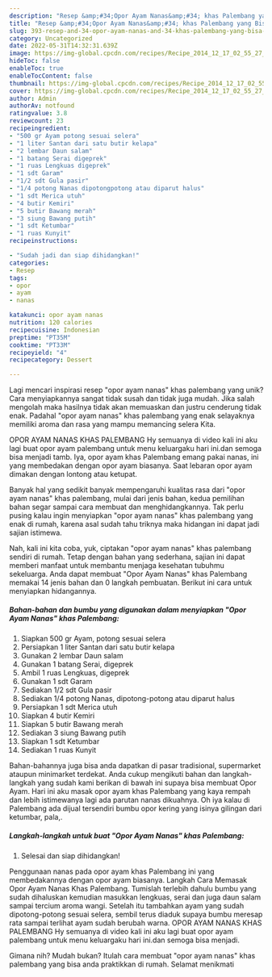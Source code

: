 ```yaml
---
description: "Resep &amp;#34;Opor Ayam Nanas&amp;#34; khas Palembang yang Bisa Manjain Lidah"
title: "Resep &amp;#34;Opor Ayam Nanas&amp;#34; khas Palembang yang Bisa Manjain Lidah"
slug: 393-resep-and-34-opor-ayam-nanas-and-34-khas-palembang-yang-bisa-manjain-lidah
category: Uncategorized
date: 2022-05-31T14:32:31.639Z
image: https://img-global.cpcdn.com/recipes/Recipe_2014_12_17_02_55_27_714_34d596d9cbf8f06dccdf/680x482cq70/opor-ayam-nanas-khas-palembang-foto-resep-utama.jpg
hideToc: false
enableToc: true
enableTocContent: false
thumbnail: https://img-global.cpcdn.com/recipes/Recipe_2014_12_17_02_55_27_714_34d596d9cbf8f06dccdf/680x482cq70/opor-ayam-nanas-khas-palembang-foto-resep-utama.jpg
cover: https://img-global.cpcdn.com/recipes/Recipe_2014_12_17_02_55_27_714_34d596d9cbf8f06dccdf/680x482cq70/opor-ayam-nanas-khas-palembang-foto-resep-utama.jpg
author: Admin
authorAv: notfound
ratingvalue: 3.8
reviewcount: 23
recipeingredient:
- "500 gr Ayam potong sesuai selera"
- "1 liter Santan dari satu butir kelapa"
- "2 lembar Daun salam"
- "1 batang Serai digeprek"
- "1 ruas Lengkuas digeprek"
- "1 sdt Garam"
- "1/2 sdt Gula pasir"
- "1/4 potong Nanas dipotongpotong atau diparut halus"
- "1 sdt Merica utuh"
- "4 butir Kemiri"
- "5 butir Bawang merah"
- "3 siung Bawang putih"
- "1 sdt Ketumbar"
- "1 ruas Kunyit"
recipeinstructions:

- "Sudah jadi dan siap dihidangkan!"
categories:
- Resep
tags:
- opor
- ayam
- nanas

katakunci: opor ayam nanas 
nutrition: 120 calories
recipecuisine: Indonesian
preptime: "PT35M"
cooktime: "PT33M"
recipeyield: "4"
recipecategory: Dessert

---
```





Lagi mencari inspirasi resep &#34;opor ayam nanas&#34; khas palembang yang unik? Cara menyiapkannya sangat tidak susah dan tidak juga mudah. Jika salah mengolah maka hasilnya tidak akan memuaskan dan justru cenderung tidak enak. Padahal &#34;opor ayam nanas&#34; khas palembang yang enak selayaknya memiliki aroma dan rasa yang mampu memancing selera Kita.





OPOR AYAM NANAS KHAS PALEMBANG Hy semuanya di video kali ini aku lagi buat opor ayam palembang untuk menu keluargaku hari ini.dan semoga bisa menjadi tamb. Iya, opor ayam khas Palembang emang pakai nanas, ini yang membedakan dengan opor ayam biasanya. Saat lebaran opor ayam dimakan dengan lontong atau ketupat.

Banyak hal yang sedikit banyak mempengaruhi kualitas rasa dari &#34;opor ayam nanas&#34; khas palembang, mulai dari jenis bahan, kedua pemilihan bahan segar sampai cara membuat dan menghidangkannya. Tak perlu pusing kalau ingin menyiapkan &#34;opor ayam nanas&#34; khas palembang yang enak di rumah, karena asal sudah tahu triknya maka hidangan ini dapat jadi sajian istimewa.






Nah, kali ini kita coba, yuk, ciptakan &#34;opor ayam nanas&#34; khas palembang sendiri di rumah. Tetap dengan bahan yang sederhana, sajian ini dapat memberi manfaat untuk membantu menjaga kesehatan tubuhmu sekeluarga. Anda dapat membuat &#34;Opor Ayam Nanas&#34; khas Palembang memakai 14 jenis bahan dan 0 langkah pembuatan. Berikut ini cara untuk menyiapkan hidangannya.

<!--inarticleads1-->

##### Bahan-bahan dan bumbu yang digunakan dalam menyiapkan &#34;Opor Ayam Nanas&#34; khas Palembang:

1. Siapkan 500 gr Ayam, potong sesuai selera
1. Persiapkan 1 liter Santan dari satu butir kelapa
1. Gunakan 2 lembar Daun salam
1. Gunakan 1 batang Serai, digeprek
1. Ambil 1 ruas Lengkuas, digeprek
1. Gunakan 1 sdt Garam
1. Sediakan 1/2 sdt Gula pasir
1. Sediakan 1/4 potong Nanas, dipotong-potong atau diparut halus
1. Persiapkan 1 sdt Merica utuh
1. Siapkan 4 butir Kemiri
1. Siapkan 5 butir Bawang merah
1. Sediakan 3 siung Bawang putih
1. Siapkan 1 sdt Ketumbar
1. Sediakan 1 ruas Kunyit


Bahan-bahannya juga bisa anda dapatkan di pasar tradisional, supermarket ataupun minimarket terdekat. Anda cukup mengikuti bahan dan langkah-langkah yang sudah kami berikan di bawah ini supaya bisa membuat Opor Ayam. Hari ini aku masak opor ayam khas Palembang yang kaya rempah dan lebih istimewanya lagi ada parutan nanas dikuahnya. Oh iya kalau di Palembang ada dijual tersendiri bumbu opor kering yang isinya gilingan dari ketumbar, pala,. 

<!--inarticleads2-->

##### Langkah-langkah untuk buat &#34;Opor Ayam Nanas&#34; khas Palembang:


1. Selesai dan siap dihidangkan!

Penggunaan nanas pada opor ayam khas Palembang ini yang membedakannya dengan opor ayam biasanya. Langkah Cara Memasak Opor Ayam Nanas Khas Palembang. Tumislah terlebih dahulu bumbu yang sudah dihaluskan kemudian masukkan lengkuas, serai dan juga daun salam sampai tercium aroma wangi. Setelah itu tambahkan ayam yang sudah dipotong-potong sesuai selera, sembil terus diaduk supaya bumbu meresap rata sampai terlihat ayam sudah berubah warna. OPOR AYAM NANAS KHAS PALEMBANG Hy semuanya di video kali ini aku lagi buat opor ayam palembang untuk menu keluargaku hari ini.dan semoga bisa menjadi. 

Gimana nih? Mudah bukan? Itulah cara membuat &#34;opor ayam nanas&#34; khas palembang yang bisa anda praktikkan di rumah. Selamat menikmati
